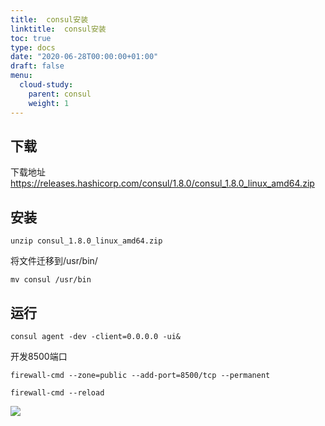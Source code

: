 ```yaml
---
title:  consul安装
linktitle:  consul安装
toc: true
type: docs
date: "2020-06-28T00:00:00+01:00"
draft: false
menu:
  cloud-study:
    parent: consul
    weight: 1
---
```

## 下载
下载地址
https://releases.hashicorp.com/consul/1.8.0/consul_1.8.0_linux_amd64.zip    
## 安装
```shell
unzip consul_1.8.0_linux_amd64.zip
```

将文件迁移到/usr/bin/

```shell
mv consul /usr/bin
```

## 运行

```shell
consul agent -dev -client=0.0.0.0 -ui&
```

开发8500端口

```shell
firewall-cmd --zone=public --add-port=8500/tcp --permanent
```

```shell
firewall-cmd --reload 
```





![](/img/springCloud/19.jpg)

